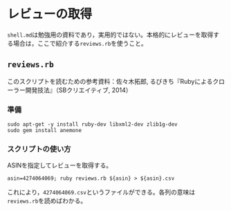 # レビューの取得

`shell.md`は勉強用の資料であり，実用的ではない。本格的にレビューを取得する場合は，ここで紹介する`reviews.rb`を使うこと。

## `reviews.rb`

このスクリプトを読むための参考資料：佐々木拓郎, るびきち『Rubyによるクローラー開発技法』（SBクリエイティブ, 2014）

### 準備

```
sudo apt-get -y install ruby-dev libxml2-dev zlib1g-dev
sudo gem install anemone
```

### スクリプトの使い方

ASINを指定してレビューを取得する。

```
asin=4274064069; ruby reviews.rb ${asin} > ${asin}.csv
```

これにより，`4274064069.csv`というファイルができる。各列の意味は`reviews.rb`を読めばわかる。
